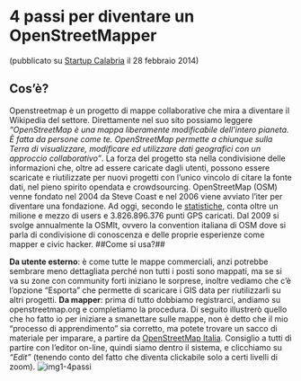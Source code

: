 # 4 passi per diventare un OpenStreetMapper #
(pubblicato su [Startup Calabria](http://www.startupcalabria.com) il 28 febbraio 2014)
## Cos’è?
Openstreetmap è un progetto di mappe collaborative che mira a diventare il Wikipedia del settore.
Direttamente nel suo sito possiamo leggere *“OpenStreetMap è una mappa liberamente modificabile dell'intero pianeta. È fatta da persone come te. OpenStreetMap permette a chiunque sulla Terra di visualizzare, modificare ed utilizzare dati geografici con un approccio collaborativo”*.
La forza del progetto sta nella condivisione delle informazioni che, oltre ad essere caricate dagli utenti, possono essere scaricate e riutilizzate per nuovi progetti con l’unico vincolo di citare la fonte dati, nel pieno spirito opendata e crowdsourcing.
OpenStreetMap (OSM) venne fondato nel 2004 da Steve Coast e nel 2006 viene avviato l’iter per diventare una fondazione.
Ad oggi, secondo le [statistiche](http://www.openstreetmap.org/stats/data_stats.html), conta oltre un milione e mezzo di users e 3.826.896.376 punti GPS caricati.
Dal 2009 si svolge annualmente la OSMIt, ovvero la convention italiana di OSM dove si parla di condivisione di conoscenza e delle proprie esperienze come mapper e civic hacker.
##Come si usa?##

**Da utente esterno**: è come tutte le mappe commerciali, anzi potrebbe sembrare meno dettagliata perché non tutti i posti sono mappati, ma se si va su zone con community forti iniziano le sorprese, inoltre vediamo che c’è l’opzione “Esporta” che permette di scaricare i GIS data per riutilizzarli su altri progetti.
**Da mapper**: prima di tutto dobbiamo registrarci, andiamo su openstreetmap.org e completiamo la procedura.
Di seguito illustrerò quello che ho fatto io per iniziare a smanettare sulle mappe, non è detto che il mio “processo di apprendimento” sia corretto, ma potete trovare un sacco di materiale per imparare, a partire da [OpenStreetMap Italia](https://openstreetmap.it/).
Consiglio a tutti di partire con l’editor on-line, quindi siamo dentro il sistema, e clicchiamo su *“Edit”* (tenendo conto del fatto che diventa clickabile solo a certi livelli di zoom).
![img1-4passi](https://github.com/nickprock/dataculture_osm/blob/master/img/img1-4passi.png)
